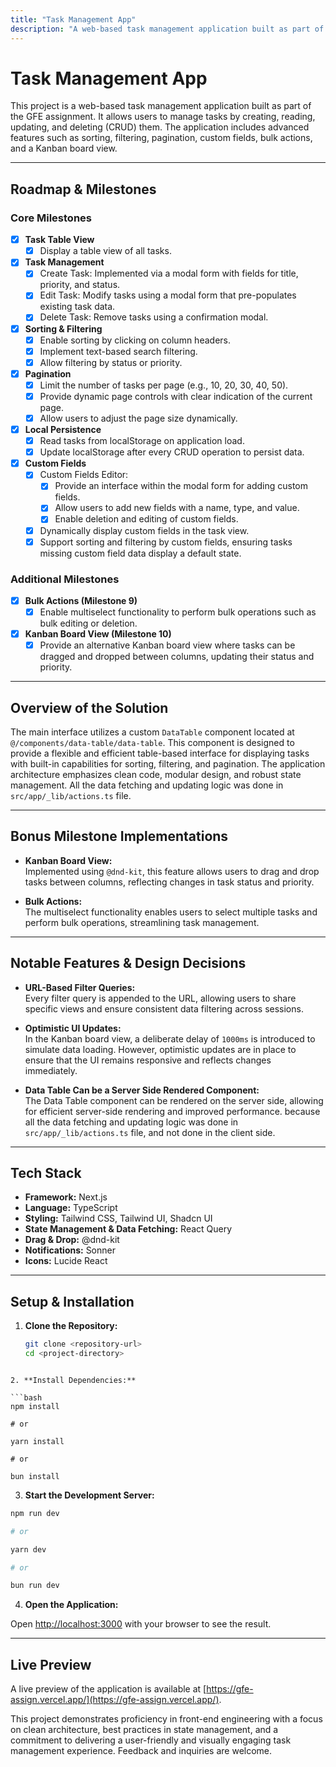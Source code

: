 ```yaml
---
title: "Task Management App"
description: "A web-based task management application built as part of the GFE assignment."
---
```


# Task Management App

This project is a web-based task management application built as part of the GFE assignment. It allows users to manage tasks by creating, reading, updating, and deleting (CRUD) them. The application includes advanced features such as sorting, filtering, pagination, custom fields, bulk actions, and a Kanban board view.

---

## Roadmap & Milestones

### Core Milestones

- [x] **Task Table View**
  - [x] Display a table view of all tasks.

- [x] **Task Management**
  - [x] Create Task: Implemented via a modal form with fields for title, priority, and status.
  - [x] Edit Task: Modify tasks using a modal form that pre-populates existing task data.
  - [x] Delete Task: Remove tasks using a confirmation modal.

- [x] **Sorting & Filtering**
  - [x] Enable sorting by clicking on column headers.
  - [x] Implement text-based search filtering.
  - [x] Allow filtering by status or priority.

- [x] **Pagination**
  - [x] Limit the number of tasks per page (e.g., 10, 20, 30, 40, 50).
  - [x] Provide dynamic page controls with clear indication of the current page.
  - [x] Allow users to adjust the page size dynamically.

- [x] **Local Persistence**
  - [x] Read tasks from localStorage on application load.
  - [x] Update localStorage after every CRUD operation to persist data.

- [x] **Custom Fields**
  - [x] Custom Fields Editor:
    - [x] Provide an interface within the modal form for adding custom fields.
    - [x] Allow users to add new fields with a name, type, and value.
    - [x] Enable deletion and editing of custom fields.
  - [x] Dynamically display custom fields in the task view.
  - [x] Support sorting and filtering by custom fields, ensuring tasks missing custom field data display a default state.

### Additional Milestones

- [x] **Bulk Actions (Milestone 9)**
  - [x] Enable multiselect functionality to perform bulk operations such as bulk editing or deletion.

- [x] **Kanban Board View (Milestone 10)**
  - [x] Provide an alternative Kanban board view where tasks can be dragged and dropped between columns, updating their status and priority.

---

## Overview of the Solution

The main interface utilizes a custom `DataTable` component located at `@/components/data-table/data-table`. This component is designed to provide a flexible and efficient table-based interface for displaying tasks with built-in capabilities for sorting, filtering, and pagination. The application architecture emphasizes clean code, modular design, and robust state management. All the data fetching and updating logic was done in `src/app/_lib/actions.ts` file.

---

## Bonus Milestone Implementations

- **Kanban Board View:**  
  Implemented using `@dnd-kit`, this feature allows users to drag and drop tasks between columns, reflecting changes in task status and priority.

- **Bulk Actions:**  
  The multiselect functionality enables users to select multiple tasks and perform bulk operations, streamlining task management.

---

## Notable Features & Design Decisions

- **URL-Based Filter Queries:**  
  Every filter query is appended to the URL, allowing users to share specific views and ensure consistent data filtering across sessions.

- **Optimistic UI Updates:**  
  In the Kanban board view, a deliberate delay of `1000ms` is introduced to simulate data loading. However, optimistic updates are in place to ensure that the UI remains responsive and reflects changes immediately.

- **Data Table Can be a Server Side Rendered Component:**  
  The Data Table component can be rendered on the server side, allowing for efficient server-side rendering and improved performance. because all the data fetching and updating logic was done in `src/app/_lib/actions.ts` file, and not done in the client side.

---

## Tech Stack

- **Framework:** Next.js
- **Language:** TypeScript
- **Styling:** Tailwind CSS, Tailwind UI, Shadcn UI
- **State Management & Data Fetching:** React Query
- **Drag & Drop:** @dnd-kit
- **Notifications:** Sonner
- **Icons:** Lucide React

---

## Setup & Installation

1. **Clone the Repository:**

   ```bash
   git clone <repository-url>
   cd <project-directory>
  ```

2. **Install Dependencies:**

  ```bash
  npm install

  # or

  yarn install

  # or

  bun install
  ```

3. **Start the Development Server:**

  ```bash
  npm run dev

  # or

  yarn dev

  # or

  bun run dev
  ```

4. **Open the Application:**

  Open [http://localhost:3000](http://localhost:3000) with your browser to see the result.

---

## Live Preview
A live preview of the application is available at [https://gfe-assign.vercel.app/](https://gfe-assign.vercel.app/).

This project demonstrates proficiency in front-end engineering with a focus on clean architecture, best practices in state management, and a commitment to delivering a user-friendly and visually engaging task management experience. Feedback and inquiries are welcome.